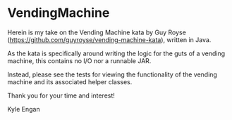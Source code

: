 # VendingMachine

Herein is my take on the Vending Machine kata by Guy Royse (https://github.com/guyroyse/vending-machine-kata), written in Java.

As the kata is specifically around writing the logic for the guts of a vending machine, this contains no I/O nor a runnable JAR.

Instead, please see the tests for viewing the functionality of the vending machine and its associated helper classes.


Thank you for your time and interest!

Kyle Engan
